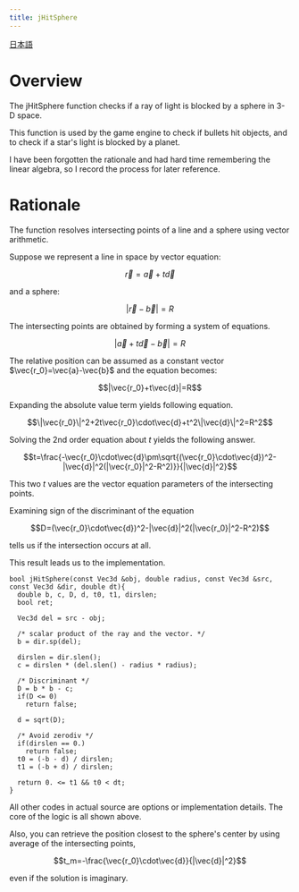 ```yaml
---
title: jHitSphere
---
```


[日本語](jHitSphere-ja.html)

# Overview

The jHitSphere function checks if a ray of light is blocked by a sphere in 3-D space.

This function is used by the game engine to check if bullets hit objects, and to
check if a star's light is blocked by a planet.

I have been forgotten the rationale and had hard time remembering the linear algebra,
so I record the process for later reference.

# Rationale

The function resolves intersecting points of a line and a sphere using vector arithmetic.

Suppose we represent a line in space by vector equation:

$$\vec{r}=\vec{a}+t\vec{d}$$

and a sphere:

$$|\vec{r}-\vec{b}|=R$$

The intersecting points are obtained by forming a system of equations.

$$|\vec{a}+t\vec{d}-\vec{b}|=R$$

The relative position can be assumed as a constant vector $\vec{r_0}=\vec{a}-\vec{b}$ and the equation becomes:

$$|\vec{r_0}+t\vec{d}|=R$$

Expanding the absolute value term yields following equation.

$$\|\vec{r_0}\|^2+2t\vec{r_0}\cdot\vec{d}+t^2\|\vec{d}\|^2=R^2$$

Solving the 2nd order equation about $t$ yields the following answer.

$$t=\frac{-\vec{r_0}\cdot\vec{d}\pm\sqrt{(\vec{r_0}\cdot\vec{d})^2-|\vec{d}|^2(|\vec{r_0}|^2-R^2)}}{|\vec{d}|^2}$$

This two $t$ values are the vector equation parameters of the intersecting points.

Examining sign of the discriminant of the equation

$$D=(\vec{r_0}\cdot\vec{d})^2-|\vec{d}|^2(|\vec{r_0}|^2-R^2)$$

tells us if the intersection occurs at all.

This result leads us to the implementation.

    bool jHitSphere(const Vec3d &obj, double radius, const Vec3d &src, const Vec3d &dir, double dt){
      double b, c, D, d, t0, t1, dirslen;
      bool ret;

      Vec3d del = src - obj;

      /* scalar product of the ray and the vector. */
      b = dir.sp(del);

      dirslen = dir.slen();
      c = dirslen * (del.slen() - radius * radius);

      /* Discriminant */
      D = b * b - c;
      if(D <= 0)
        return false;

      d = sqrt(D);

      /* Avoid zerodiv */
      if(dirslen == 0.)
        return false;
      t0 = (-b - d) / dirslen;
      t1 = (-b + d) / dirslen;

      return 0. <= t1 && t0 < dt;
    }

All other codes in actual source are options or implementation details. The core of the logic is all shown above.

Also, you can retrieve the position closest to the sphere's center by using average of the intersecting points,

$$t_m=-\frac{\vec{r_0}\cdot\vec{d}}{|\vec{d}|^2}$$

even if the solution is imaginary.
